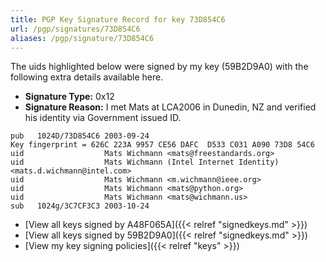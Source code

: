 ```yaml
---
title: PGP Key Signature Record for key 73D854C6
url: /pgp/signatures/73D854C6
aliases: /pgp/signature/73D854C6
---
```



The uids highlighted below were signed by my key (59B2D9A0) with
 the following extra details available
here.

 * **Signature Type:** 0x12
 * **Signature Reason:** I met Mats at LCA2006 in Dunedin, NZ and verified his identity via Government issued ID.

```text {hl_lines=[3, 4, 5, 6, 7]}
pub   1024D/73D854C6 2003-09-24
Key fingerprint = 626C 223A 9957 CE56 DAFC  D533 C031 A090 73D8 54C6
uid                  Mats Wichmann <mats@freestandards.org>
uid                  Mats Wichmann (Intel Internet Identity) <mats.d.wichmann@intel.com>
uid                  Mats Wichmann <m.wichmann@ieee.org>
uid                  Mats Wichmann <mats@python.org>
uid                  Mats Wichmann <mats@wichmann.us>
sub   1024g/3C7CF3C3 2003-10-24
```

  * [View all keys signed by A48F065A]({{< relref "signedkeys.md" >}})
  * [View all keys signed by 59B2D9A0]({{< relref "signedkeys.md" >}})
  * [View my key signing policies]({{< relref "keys" >}})